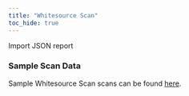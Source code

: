 ```yaml
---
title: "Whitesource Scan"
toc_hide: true
---
```

Import JSON report

### Sample Scan Data
Sample Whitesource Scan scans can be found [here](https://github.com/DefectDojo/django-DefectDojo/tree/master/unittests/scans/whitesource).